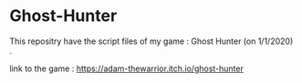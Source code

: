# Ghost-Hunter

This repositry have the script files of my game : Ghost Hunter (on 1/1/2020) .

link to the game : https://adam-thewarrior.itch.io/ghost-hunter
